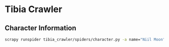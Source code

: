 # Tibia Crawler
## Character Information
```bash
scrapy runspider tibia_crawler/spiders/character.py -a name="Niil Moon"
```
